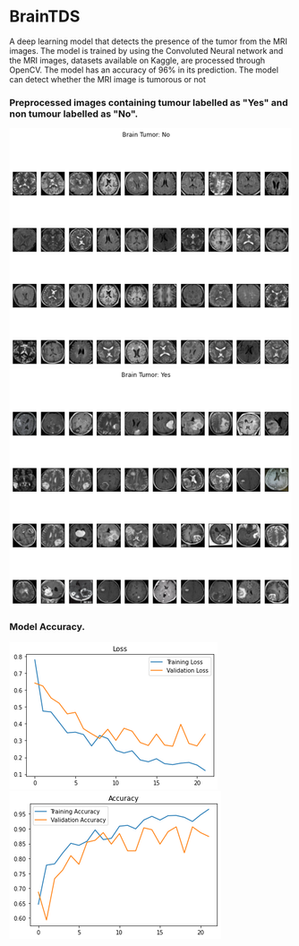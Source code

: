 # BrainTDS

A deep learning model that detects the presence of the tumor from the MRI images. The model is trained by using the Convoluted Neural network and the MRI images, datasets available on Kaggle, are processed through OpenCV. The model has an accuracy of 96% in its prediction. The model can detect whether the MRI image is tumorous or not

### Preprocessed images containing tumour labelled as "Yes" and non tumour labelled as "No".

![No](https://github.com/Sinha199/BrainTD/blob/master/results/__results___20_0.png)
![Yes](https://github.com/Sinha199/BrainTD/blob/master/results/__results___20_1.png)

### Model Accuracy.

![Loss](https://github.com/Sinha199/BrainTD/blob/master/results/__results___30_0.png)
![Accuracy](https://github.com/Sinha199/BrainTD/blob/master/results/__results___30_1.png)
